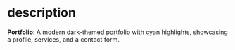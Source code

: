 # description
**Portfolio**: A modern dark-themed portfolio with cyan highlights, showcasing a profile, services, and a contact form.
